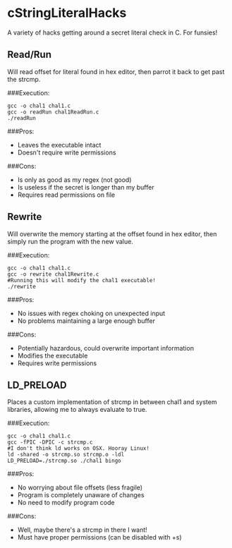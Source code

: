cStringLiteralHacks
===================

A variety of hacks getting around a secret literal check in C. For funsies!

Read/Run
--------
Will read offset for literal found in hex editor,
then parrot it back to get past the strcmp.

###Execution:

    gcc -o chal1 chal1.c
    gcc -o readRun chal1ReadRun.c
    ./readRun

###Pros:
+ Leaves the executable intact
+ Doesn't require write permissions

###Cons:
- Is only as good as my regex (not good)
- Is useless if the secret is longer than my buffer
- Requires read permissions on file

Rewrite
-------
Will overwrite the memory starting at the offset
found in hex editor, then simply run the program
with the new value.

###Execution:

    gcc -o chal1 chal1.c
    gcc -o rewrite chal1Rewrite.c
    #Running this will modify the chal1 executable!
    ./rewrite

###Pros:
+ No issues with regex choking on unexpected input
+ No problems maintaining a large enough buffer

###Cons:
- Potentially hazardous, could overwrite important information
- Modifies the executable
- Requires write permissions

LD_PRELOAD
----------
Places a custom implementation of strcmp in between chal1
and system libraries, allowing me to always evaluate to true.

###Execution:

    gcc -o chal1 chal1.c
    gcc -fPIC -DPIC -c strcmp.c
    #I don't think ld works on OSX. Hooray Linux!
    ld -shared -o strcmp.so strcmp.o -ldl
    LD_PRELOAD=./strcmp.so ./chal1 bingo

###Pros:
+ No worrying about file offsets (less fragile)
+ Program is completely unaware of changes
+ No need to modify program code

###Cons:
- Well, maybe there's a strcmp in there I want!
- Must have proper permissions (can be disabled with +s)

